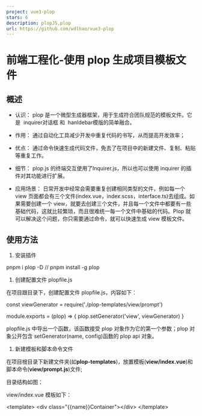 ```yaml
---
project: vue3-plop
stars: 6
description: plopJS,plop
url: https://github.com/wdlhao/vue3-plop
---
```


前端工程化-使用 plop 生成项目模板文件
======================

概述
--

-   认识： plop 是一个微型生成器框架，用于生成符合团队规范的模板文件。它是  inquirer对话框 和  hanldebar模版的简单融合。
    
-   作用： 通过自动化工具减少开发中重复代码的书写，从而提高开发效率；
    
-   优点： 通过命令快速生成代码文件，免去了在项目中的新建文件、复制、粘贴等重复工作。
    
-   细节： plop.js 的终端交互使用了Inquirer.js，所以也可以使用 inquirer 的插件对其功能进行扩展。
    
-   应用场景： 日常开发中经常会需要重复创建相同类型的文件，例如每一个 view 页面都会有三个文件(index.vue，index.scss，interface.ts)去组成。如果需要创建一个 view，就要去创建三个文件，并且每一个文件中都要有一些基础代码，这就比较繁琐，而且很难统一每一个文件中基础的代码。Plop 就可以解决这个问题，你只需要通过命令，就可以快速生成 view 模板文件。
    

使用方法
----

1.  安装插件

pnpm i plop \-D
// pnpm install -g plop

1.  创建配置文件 plopfile.js

在项目跟目录下，创建配置文件 plopfile.js，内容如下：

const viewGenerator \= require('./plop-templates/view/prompt')

module.exports \= (plop) \=> {
  plop.setGenerator('view', viewGenerator)
}

plopfile.js 中导出一个函数，该函数接受 plop 对象作为它的第一个参数；plop 对象公开包含 setGenerator(name, config)函数的 plop api 对象。

1.  新建模板和脚本命令文件

在项目根目录下新建文件夹(如**plop-templates**)，放置模板(**view/index.vue**)和脚本命令(**view/prompt.js**)文件;

目录结构如图：

view/index.vue 模板如下：

<template\>
    <div class\="{{name}}Container"\></div\>
</template\>

<script setup lang\="ts" name\="{{name}}"\>
    import { getCurrentInstance, ref, reactive, onMounted } from "vue";
    import { useRouter } from "vue-router";

    const {
        proxy: { $Urls, $Request, $Modal }
    } \= getCurrentInstance() as any;

    const router \= useRouter();

    defineExpose({});

    onMounted(() \=> {

    });
</script\>

<style lang\="scss" scoped\>
    @import "./index.scss";
</style\>

> 提示：这里的模板内容，大家可以根据自己的项目需求，进行自定义设置 ，主要目的是方便项目整体复用。

view/index.scss 模板如下：

```
.{{name}}Container{ }
```

router/index.vue 模板如下：

```
{
    path: "/{{name}}",
    name: "{{name}}",
    component: () => import("@/views/{{name}}/index.vue"),
    meta: {
         title: '{{menu}}'
    }
 },
```

view/prompt.js 脚本命名如下：

module.exports \= {
  description: '新建一个页面',
  prompts: \[
    {
      type: 'input',
      name: 'name',
      message: '页面名称:',
      validate(name) {
        if (!name) {
          return '请输入页面名称'
        }
        return true
      },
    },
    {
      type: 'checkbox',
      name: 'blocks',
      message: '需要包含什么:',
      choices: \[
        {
          name: '<template>',
          value: 'template',
          checked: true,
        },
        {
          name: '<script>',
          value: 'script',
          checked: true,
        },
        {
          name: '<style>',
          value: 'style',
          checked: true,
        },
      \],
      validate(value) {
        if (!value.includes('template') || !value.includes('script') || !value.includes('style')) {
          return '<template>|<script>|<style> 是必须的'
        }
        return true
      },
    },
    {
      type: 'confirm',
      name: 'wantCps',
      message: '你想要给新页面添加组件吗?',
    },
    {
      type: 'input',
      name: 'cpsName',
      message: '组件名称:',
      when: function (answer) {
        // 当wantCps为true的时候才会到达这步
        return answer.wantCps // 只有我return true才会这个confirm
      },
      validate(name) {
        if (!name) {
          return '请输入组件名称'
        }
        return true
      },
    },
    {
      type: 'confirm',
      name: 'wantRouter',
      message: '你想要给新页面添加路由吗?',
    },
    {
      type: 'input',
      name: 'menu',
      message: '左侧菜单名称:',
      when: function (answer) {
        return answer.wantRouter
      },
      validate(name) {
        if (!name) {
          return '请输入菜单名称'
        }
        return true
      },
    },
  \],
  actions: (data) \=> {
    const name \= '{{camelCase name}}'
    let actions \= \[
      {
        type: 'add',
        path: \`src/views/${name}/index.vue\`,
        templateFile: 'plop-templates/view/index.vue',
      },
      {
        type: 'add',
        path: \`src/views/${name}/index.scss\`,
        templateFile: 'plop-templates/view/index.scss',
      },
      {
        type: 'add',
        path: \`src/views/${name}/interface.ts\`,
      },
    \]

    let cpsName \= '{{properCase cpsName}}'
    const cpsItem \= \[
      {
        type: 'add',
        path: \`src/views/${name}/components/${cpsName}/index.vue\`,
        templateFile: 'plop-templates/view/components/index.cps.vue',
      },
      {
        type: 'add',
        path: \`src/views/${name}/components/${cpsName}/index.scss\`,
        templateFile: 'plop-templates/view/components/index.cps.scss',
      },
    \]

    const routerItem \= \[
      {
        type: 'append',
        pattern: /routes\*\\:\* \\\[/,
        path: 'src/router/index.ts',
        templateFile: 'plop-templates/router/index.vue',
        data: {
          name: '{{name}}',
          menu: '{{menu}}',
        },
      },
    \]

    if (data.wantCps && data.wantRouter) {
      return \[...actions, ...cpsItem, ...routerItem\]
    } else if (data.wantCps) {
      return \[...actions, ...cpsItem\]
    } else if (data.wantRouter) {
      return \[...actions, ...routerItem\]
    }
    return actions
  },
}

1.  设置自定义命令

在 package.json 添加 script 脚本

{
  "scripts": {
    "plop": "plop"
  },
}

1.  运行命令

pnpm run plop view

操作方法和文件生成
---------

输入命令 pnpm run plop view

生成文件如下：

dataScreen/index.vue 模板内容如下：

dataScreen/index.scss 模板样式如下：

router/index.ts 路由内容如下：

Plofile API
-----------

plopfile api 是由 plop 对象公开的方法的集合，大部分工作都是由 setGenerator 完成的，当然也有很多其他有用的方法 。

**主要方法**

这些是创建 plopfile 时通常使用的方法。

Method

Parameters

Returns

Description

setGenerator

String, GeneratorConfig

PlopGenerator

设定一个生成器

setHelper

String, Function

设定一个辅助方法

setPartial

String, String

设定一个片段

setActionType

String, CustomAction

注册一个自定义动作类型

setPrompt

String, InquirerPrompt

注册一个自定义的提示器类型

load

Array\[String\], Object, Object

从另一个 plopfile 或 npm 模块加载生成器、辅助类或片段

### setGenerator

配置对象中 prompts 和 actions 属性，是必须的；description 属性是可选的；prompts 数组会被传递给 inquirer。而 actions 数组是要执行的操作列表。

示例如下：

module.exports \= function (plop) {
  // 创建一个生成器
  plop.setGenerator('component', {
    description: '新增一个公共组件', //可选；描述，在终端里生成器后面显示的内容
    prompts: \[\], // 提示，用于捕获用户输入
    actions: \[\], // 行为，具体执行的内容
  })
}

**GeneratorConfig 接口**

Property

Type

Default

Description

description

\[String\]

简短说明生成器的用途

prompts

Array\[InquirerQuestion\]

向用户提的问题

actions

Array\[ActionConfig\]

可执行的动作

### setHelper

setHelper 主要用于自定义相应一个工具方法，setHelper 直接对应于 handlebars 方法 registerHelper。

示例如下：

module.exports \= function (plop) {
  plop.setHelper('upperCase', function (text) {
    return text.toUpperCase()
  })
  // or in es6/es2015
  plop.setHelper('upperCase', (txt) \=> txt.toUpperCase())
}

### setPartial

setPartial 直接对应于 handlebars 的方法方法 registerPartial。

module.exports \= function (plop) {
  plop.setPartial('myTitlePartial', '<h1>{{titleCase name}}</h1>')
  // used in template as {{> myTitlePartial }}
}

### 其他方法

其他的方法，如 setPartial、setActionType、setPrompt、load 等等，具体用法，大家可以参见官网介绍；

Plop Api
--------

plop 最基本和最核心的内容：prompts 和 actions

### prompts

prompts 即是  inquirer的 prompts，更多配置可参考inquirer文档。

> 提示：prompts 数组里的 type 类型：input， number, confirm, list, rawlist, expand, checkbox, password, editor。当然也是支持 inquirer 插件的。

### actions

actions 函数配置属性包含：

#### name

认识：name 用于生成文件或文件夹的名称；

name 命名规则如下：

1.  camelCase：将字符串转为驼峰表示法,一般应用于文件夹命名。示例：（changeFormatToThis）
2.  properCase/pascalCase：单词首字母大写表示法，一般应用于组件文件夹命名。示例：（ChangeFormatToThis）
3.  lowerCase ：小写表示法 （change format to this）
4.  snakeCase：下划线表示法(change\_format\_to\_this)
5.  dashCase/kebaCase：短划线表示法(change-format-to-this)
6.  dotCase：点语法表示法（change.format.to.this）
7.  pathCase：路径表示法（change/format/to/this）
8.  sentenceCase: 整句首字母大写法（Change format to this）
9.  constantCase: 全部大写下划线连接 （CHANGE\_FORMAT\_TO\_THIS）
10.  titleCase ：标题表示法 （Change Format To This）

#### ActionConfig

属性如下：

Property

Type

Default

Description

type

String

action 的类型(包括 add, modify, addMany,Append)

force

Boolean

false

强制执行(不同的 action 类型会对应不同的逻辑)

data

Object/Function

{}

指定 action 被执行时需要混入 prompts 答案的数据

abortOnFail

Boolean

true

当一个 action 由于某种原因执行失败时停止执行之后的所有 action

skip

Function

一个用于指定当前 action 是否需要被执行的函数

> 提示：在 ActionConfig 里面，data 属性可以是一个返回普通对象的函数；也可以是一个返回 Promise 对象的函数，但这个 Promise 对象必须 resolve 一个对象 。

**内置动作**

您可以在 GeneratorConfig 中使用几种类型的内置动作。您可以指定操作的类型(所有路径都基于 plopfile 的位置)和要使用的模板 。

##### Add

add 动作被用来向你的项目中新增一个文件；

相关属性如下：

Property

Type

Default

Description

path

String

指定生成文件的路径。它本身是一个 handlebars 模板，用户输入的文件名称将作为变量嵌入其中

template

String

被用来创建新文件的 handlebars 模板

templateFile

String

一个包含模板的文件路径

skipIfExists

Boolean

false

如果要创建的文件已经存在，则跳过（而非报错）

transform

Function

一个可选函数，可用于在将文件写入磁盘之前转换模板结果

skip

Function

继承自 ActionConfig

force

Boolean

false

继承自 ActionConfig（如果文件存在则覆盖）

data

Object

{}

继承自 ActionConfig

abortOnFail

Boolean

true

继承自 ActionConfig

##### AddMany

addMany 动作可以一次创建多个文件。

细节：如果您希望添加的文件名是唯一的,则 templateFiles glob 位于的路径可以在它们的文件或文件夹名称中使用 handlebars 语法。

相关属性如下：

Property

Type

Default

Description

destination

String

规定新文件要创建到的目录,它是一个 handlebars 模板，意味着该属性中定义的目录路径可以是动态的

base

String

将文件添加到目标文件夹时，可以排除模板路径的哪些部分

templateFiles

Glob

匹配要添加的多个模板文件的 glob 模式

stripExtensions

\[String\]

\['hbs'\]

应从 template 中剥离的文件扩展名在添加到目标时文件名

globOptions

Object

更改与要添加的模板文件匹配方式的 glob 选项

verbose

Boolean

true

打印每个成功添加的文件路径

transform

Function

一个可选函数，可用于在将文件写入磁盘之前转换模板结果

skip

Function

继承自 ActionConfig

skipIfExists

Boolean

false

继承自 add(如果文件存在，则跳过)

force

Boolean

false

继承自 ActionConfig（如果文件存在则覆盖）

data

Object

{}

继承自 ActionConfig

abortOnFail

Boolean

true

继承自 ActionConfig

##### Modify

modify 修改动作将使用 pattern 属性进行匹配，从而修改或替换指定路径(path)下的文件。

Property

Type

Default

Description

path

String

要修改的文件的路径（是一个 handlebars 模板）

pattern

RegExp

end‑of‑file

一个正则表达式，用来匹配需要被替换的文本

template

String

一个 handlebars 模板，用它取代所匹配的模式。捕获组的值有$1、$2 等

templateFile

String

是一个包含模板的路径

transform

Function

一个可选函数，可用于在将文件写入磁盘之前转换模板结果

skip

Function

继承自 ActionConfig

data

Object

{}

继承自 ActionConfig

abortOnFail

Boolean

true

继承自 ActionConfig

##### Append

append  追加操作是一个常用功能，它是 modify 接口的子集。它用于将数据追加到文件中的特定位置。

Property

Type

Default

Description

path

String

需要被修改的文件路径（是一个 handlebars 模板）

pattern

RegExp, String

一个正则表达式，用于匹配附加文本的正则表达式

unique

Boolean

true

是否删除相同的项

separator

String

new line

分割符

template

String

用于入口的 handlebars 模板

templateFile

String

是一个包含模板的路径

data

Object

{}

继承自 ActionConfig

abortOnFail

Boolean

true

继承自 ActionConfig

### 动态 actions

如果 actions 需要根据 prompts 的 answer 来决定，那么可以使用动态 actions

示例如下：

module.exports \= function (plop) {
    plop.setGenerator('test', {
        prompts: \[{
            type: 'confirm',
            name: 'wantTacos',
            message: 'Do you want tacos?'
        }\],
        actions: function(data) {
            var actions \= \[\];

            if(data.wantTacos) {
                actions.push({
                    type: 'add',
                    path: 'folder/{{dashCase name}}.txt',
                    templateFile: 'templates/tacos.txt'
                });
            } else {
                actions.push({
                    type: 'add',
                    path: 'folder/{{dashCase name}}.txt',
                    templateFile: 'templates/burritos.txt'
                });
            }

            return actions;
        }
    });

源码地址
----

-   本项目(vue3-plop)源码地址

参考资料
----

1.  plopjs
2.  Inquirer.js
3.  handlebarsjs
